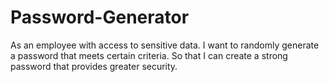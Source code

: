 # Password-Generator
As an employee with access to sensitive data. I want to randomly generate a password that meets certain criteria. So that I can create a strong password that provides greater security.
